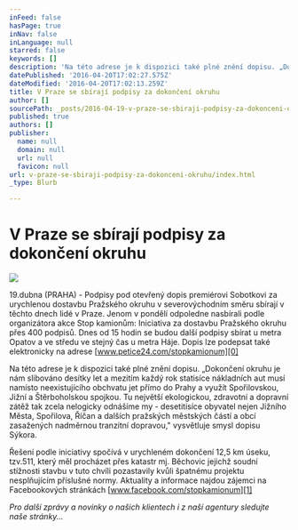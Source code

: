 ```yaml
---
inFeed: false
hasPage: true
inNav: false
inLanguage: null
starred: false
keywords: []
description: 'Na této adrese je k dispozici také plné znění dopisu. „Dokončení okruhu je nám slibováno desítky let a mezitím každý rok statisíce nákladních aut musí namísto neexistujícího obchvatu jet přímo do Prahy a využít Spořilovskou, Jižní a Štěrboholskou spojkou. Tu největší ekologickou, zdravotní a dopravní zátěž tak zcela nelogicky odnášíme my - desetitisíce obyvatel nejen Jižního Města, Spořilova, Říčan a dalších pražských městských částí a obcí zasažených nadměrnou tranzitní dopravou,“ vysvětluje smysl dopisu Sýkora. '
datePublished: '2016-04-20T17:02:27.575Z'
dateModified: '2016-04-20T17:02:13.259Z'
title: V Praze se sbírají podpisy za dokončení okruhu
author: []
sourcePath: _posts/2016-04-19-v-praze-se-sbiraji-podpisy-za-dokonceni-okruhu.md
published: true
authors: []
publisher:
  name: null
  domain: null
  url: null
  favicon: null
url: v-praze-se-sbiraji-podpisy-za-dokonceni-okruhu/index.html
_type: Blurb

---
```

# V Praze se sbírají podpisy za dokončení okruhu
![](https://the-grid-user-content.s3-us-west-2.amazonaws.com/34324840-ba10-4654-982d-a6c2bcd6a842.jpg)

19.dubna (PRAHA) - Podpisy pod otevřený dopis premiérovi Sobotkovi za urychlenou dostavbu Pražského okruhu v severovýchodním směru sbírají v těchto dnech lidé v Praze. Jenom v pondělí odpoledne nasbírali podle organizátora akce Stop kamionům: Iniciativa za dostavbu Pražského okruhu přes 400 podpisů. Dnes od 15 hodin se budou další podpisy sbírat u metra Opatov a ve středu ve stejný čas u metra Háje. Dopis lze podepsat také elektronicky na adrese [www.petice24.com/stopkamionum][0]

Na této adrese je k dispozici také plné znění dopisu. „Dokončení okruhu je nám slibováno desítky let a mezitím každý rok statisíce nákladních aut musí namísto neexistujícího obchvatu jet přímo do Prahy a využít Spořilovskou, Jižní a Štěrboholskou spojkou. Tu největší ekologickou, zdravotní a dopravní zátěž tak zcela nelogicky odnášíme my - desetitisíce obyvatel nejen Jižního Města, Spořilova, Říčan a dalších pražských městských částí a obcí zasažených nadměrnou tranzitní dopravou," vysvětluje smysl dopisu Sýkora. 

Řešení podle iniciativy spočívá v urychleném dokončení 12,5 km úseku, tzv.511, který měl procházet přes katastr mj. Běchovic jejichž soudní stížnosti stavbu v tuto chvíli pozastavily kvůli špatnému projektu nesplňujícím příslušné normy. Aktuality a informace najdou zájemci na Facebookových stránkách [www.facebook.com/stopkamionum][1]

_Pro další zprávy a novinky o našich klientech i z naší agentury sledujte naše stránky..._

[0]: http://www.petice24.com/stopkamionum
[1]: http://www.facebook.com/stopkamionum